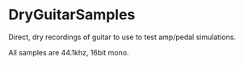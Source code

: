 # DryGuitarSamples
Direct, dry recordings of guitar to use to test amp/pedal simulations.

All samples are 44.1khz, 16bit mono.
